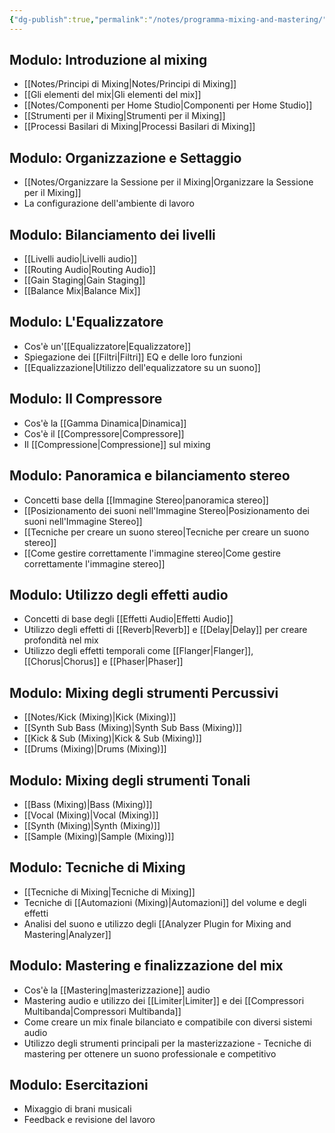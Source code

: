 ```yaml
---
{"dg-publish":true,"permalink":"/notes/programma-mixing-and-mastering/"}
---
```



<!-- headingDivider: 2 -->
<!-- headingDivider: 3 -->

## Modulo: Introduzione al mixing

- [[Notes/Principi di Mixing\|Notes/Principi di Mixing]]
- [[Gli elementi del mix\|Gli elementi del mix]]
- [[Notes/Componenti per Home Studio\|Componenti per Home Studio]]
- [[Strumenti per il Mixing\|Strumenti per il Mixing]]
- [[Processi Basilari di Mixing\|Processi Basilari di Mixing]]

## Modulo: Organizzazione e Settaggio

- [[Notes/Organizzare la Sessione per il Mixing\|Organizzare la Sessione per il Mixing]]
- La configurazione dell'ambiente di lavoro

## Modulo: Bilanciamento dei livelli

- [[Livelli audio\|Livelli audio]]
- [[Routing Audio\|Routing Audio]]
- [[Gain Staging\|Gain Staging]]
- [[Balance Mix\|Balance Mix]]

## Modulo: L'Equalizzatore

- Cos'è un'[[Equalizzatore\|Equalizzatore]]
- Spiegazione dei [[Filtri\|Filtri]] EQ e delle loro funzioni
- [[Equalizzazione\|Utilizzo dell'equalizzatore su un suono]]

## Modulo: Il Compressore

- Cos'è la [[Gamma Dinamica\|Dinamica]]
- Cos'è il [[Compressore\|Compressore]]
- Il [[Compressione\|Compressione]] sul mixing

## Modulo: Panoramica e bilanciamento stereo

- Concetti base della [[Immagine Stereo\|panoramica stereo]] 
- [[Posizionamento dei suoni nell'Immagine Stereo\|Posizionamento dei suoni nell'Immagine Stereo]]
- [[Tecniche per creare un suono stereo\|Tecniche per creare un suono stereo]]
- [[Come gestire correttamente l'immagine stereo\|Come gestire correttamente l'immagine stereo]]

## Modulo: Utilizzo degli effetti audio

- Concetti di base degli [[Effetti Audio\|Effetti Audio]]
- Utilizzo degli effetti di [[Reverb\|Reverb]] e [[Delay\|Delay]] per creare profondità nel mix
- Utilizzo degli effetti temporali come [[Flanger\|Flanger]], [[Chorus\|Chorus]] e [[Phaser\|Phaser]]

## Modulo: Mixing degli strumenti Percussivi

- [[Notes/Kick (Mixing)\|Kick (Mixing)]]
- [[Synth Sub Bass (Mixing)\|Synth Sub Bass (Mixing)]]
- [[Kick & Sub (Mixing)\|Kick & Sub (Mixing)]]
- [[Drums (Mixing)\|Drums (Mixing)]]
 
## Modulo: Mixing degli strumenti Tonali

- [[Bass (Mixing)\|Bass (Mixing)]]
- [[Vocal (Mixing)\|Vocal (Mixing)]]
- [[Synth (Mixing)\|Synth (Mixing)]]
- [[Sample (Mixing)\|Sample (Mixing)]]

## Modulo: Tecniche di Mixing

- [[Tecniche di Mixing\|Tecniche di Mixing]]
- Tecniche di [[Automazioni (Mixing)\|Automazioni]] del volume e degli effetti
- Analisi del suono e utilizzo degli [[Analyzer Plugin for Mixing and Mastering\|Analyzer]]

## Modulo: Mastering e finalizzazione del mix

 - Cos'è la [[Mastering\|masterizzazione]] audio 
- Mastering audio e utilizzo dei [[Limiter\|Limiter]] e dei [[Compressori Multibanda\|Compressori Multibanda]]
 - Come creare un mix finale bilanciato e compatibile con diversi sistemi audio 
 - Utilizzo degli strumenti principali per la masterizzazione - Tecniche di mastering per ottenere un suono professionale e competitivo 


## Modulo: Esercitazioni

- Mixaggio di brani musicali
- Feedback e revisione del lavoro





